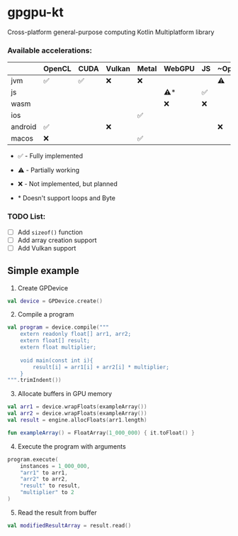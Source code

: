 # gpgpu-kt
Cross-platform general-purpose computing Kotlin Multiplatform library

### Available accelerations:
|          | OpenCL             | CUDA               | Vulkan | Metal                | WebGPU    | JS                 | ~OpenGL~  | Bytecode           |
|----------|--------------------|--------------------|--------|----------------------|-----------|--------------------|-----------|--------------------|
| jvm      | :white_check_mark: | :white_check_mark: |   :x:  |  :x:                 |           |                    | :warning: | :white_check_mark: |
| js       |                    |                    |        |                      |:warning:* | :white_check_mark: |           |                    |
| wasm     |                    |                    |        |                      |    :x:    |         :x:        |           |                    |
| ios      |                    |                    |        |  :white_check_mark:  |           |                    |           |                    |
| android  | :white_check_mark: |                    |   :x:  |                      |           |                    | :x:       |  :x:               |
| macos    | :x:                |                    |        |  :white_check_mark:  |           |                    |           |                    |

- :white_check_mark: - Fully implemented
- :warning: - Partially working
- :x: - Not implemented, but planned

- \* Doesn't support loops and Byte 

### TODO List:
  - [ ] Add `sizeof()` function
  - [ ] Add array creation support
  - [ ] Add Vulkan support

## Simple example 
1. Create GPDevice
```kotlin
val device = GPDevice.create()
```

2. Compile a program
```kotlin
val program = device.compile("""
    extern readonly float[] arr1, arr2;
    extern float[] result;
    extern float multiplier;
    
    void main(const int i){
        result[i] = arr1[i] + arr2[i] * multiplier;
    }
""".trimIndent())
```

3. Allocate buffers in GPU memory
```kotlin
val arr1 = device.wrapFloats(exampleArray())
val arr2 = device.wrapFloats(exampleArray())
val result = engine.allocFloats(arr1.length)

fun exampleArray() = FloatArray(1_000_000) { it.toFloat() }
```

4. Execute the program with arguments
```kotlin
program.execute(
    instances = 1_000_000,
    "arr1" to arr1,
    "arr2" to arr2,
    "result" to result,
    "multiplier" to 2
)
```

5. Read the result from buffer
```kotlin
val modifiedResultArray = result.read()
```
